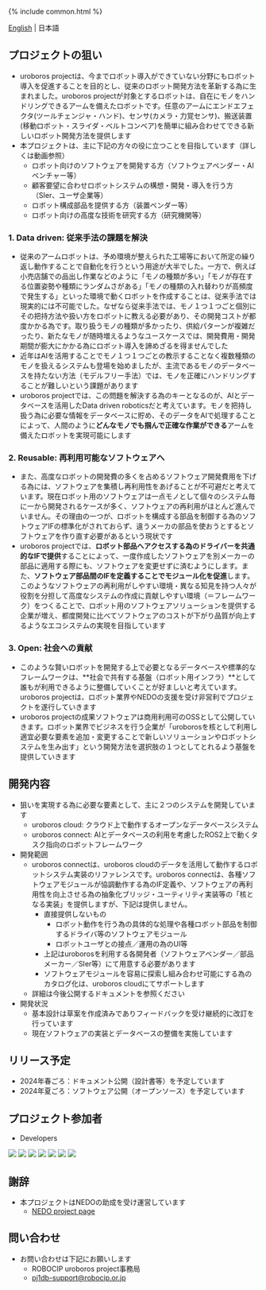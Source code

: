 {% include common.html %}
<div class="langlist">
    <a href="/index.html">English</a> |
    <span>日本語</span>
</div>

## プロジェクトの狙い

- uroboros projectは、今までロボット導入ができていない分野にもロボット導入を促進することを目的とし、従来のロボット開発方法を革新する為に生まれました。uroboros projectが対象とするロボットは、自在にモノをハンドリングできるアームを備えたロボットです。任意のアームにエンドエフェクタ(ツールチェンジャ・ハンド)、センサ(カメラ・力覚センサ)、搬送装置(移動ロボット・スライダ・ベルトコンベア)を簡単に組み合わせてできる新しいロボット開発方法を提供します
- 本プロジェクトは、主に下記の方々の役に立つことを目指しています（詳しくは動画参照）
  - ロボット向けのソフトウェアを開発する方（ソフトウェアベンダー・AIベンチャー等）
  - 顧客要望に合わせロボットシステムの構想・開発・導入を行う方（SIer、ユーザ企業等）
  - ロボット構成部品を提供する方（装置ベンダー等）
  - ロボット向けの高度な技術を研究する方（研究機関等）

### 1. Data driven: 従来手法の課題を解決
- 従来のアームロボットは、予め環境が整えられた工場等において所定の繰り返し動作することで自動化を行うという用途が大半でした。一方で、例えば小売店舗での品出し作業などのように「モノの種類が多い」「モノが存在する位置姿勢や種類にランダムさがある」「モノの種類の入れ替わりが高頻度で発生する」といった環境で動くロボットを作成することは、従来手法では現実的には不可能でした。なぜなら従来手法では、モノ１つ１つごと個別にその把持方法や扱い方をロボットに教える必要があり、その開発コストが都度かかる為です。取り扱うモノの種類が多かったり、供給パターンが複雑だったり、新たなモノが随時増えるようなユースケースでは、開発費用・開発期間が膨大にかかる為にロボット導入を諦めざるを得ませんでした
- 近年はAIを活用することでモノ１つ１つごとの教示することなく複数種類のモノを扱えるシステムも登場を始めましたが、主流であるモノのデータベースを持たない方法（モデルフリー手法）では、モノを正確にハンドリングすることが難しいという課題があります
- uroboros projectでは、この問題を解決する為のキーとなるのが、AIとデータベースを活用したData driven roboticsだと考えています。モノを把持し扱う為に必要な情報をデータベースに貯め、そのデータをAIで処理することによって、人間のように**どんなモノでも掴んで正確な作業ができる**アームを備えたロボットを実現可能にします

### 2. Reusable: 再利用可能なソフトウェアへ
- また、高度なロボットの開発費の多くを占めるソフトウェア開発費用を下げる為には、ソフトウェアを集積し再利用性をあげることが不可避だと考えています。現在ロボット用のソフトウェアは一点モノとして個々のシステム毎に一から開発されるケースが多く、ソフトウェアの再利用がほとんど進んでいません。その理由の一つが、ロボットを構成する部品を制御する為のソフトウェアIFの標準化がされておらず、違うメーカの部品を使おうとするとソフトウェアを作り直す必要があるという現状です
- uroboros projectでは、**ロボット部品へアクセスする為のドライバーを共通的なIFで提供**することによって、一度作成したソフトウェアを別メーカーの部品に適用する際にも、ソフトウェアを変更せずに済むようにします。また、**ソフトウェア部品間のIFを定義することでモジュール化を促進**します。このようなソフトウェアの再利用がしやすい環境・異なる知見を持つ人々が役割を分担して高度なシステムの作成に貢献しやすい環境（＝フレームワーク）をつくることで、ロボット用のソフトウェアソリューションを提供する企業が増え、都度開発に比べてソフトウェアのコストが下がり品質が向上するようなエコシステムの実現を目指しています

### 3. Open: 社会への貢献
- このような賢いロボットを開発する上で必要となるデータベースや標準的なフレームワークは、**社会で共有する基盤（ロボット用インフラ）**として誰もが利用できるように整備していくことが好ましいと考えています。uroboros projectは、ロボット業界やNEDOの支援を受け非営利でプロジェクトを遂行していきます
- uroboros projectの成果ソフトウェアは商用利用可のOSSとして公開していきます。ロボット業界でビジネスを行う企業が「uroborosを核として利用し適宜必要な要素を追加・変更することで新しいソリューションやロボットシステムを生み出す」という開発方法を選択肢の１つとしてとれるよう基盤を提供していきます

## 開発内容
- 狙いを実現する為に必要な要素として、主に２つのシステムを開発しています
  - uroboros cloud: クラウド上で動作するオープンなデータベースシステム
  - uroboros connect: AIとデータベースの利用を考慮したROS2上で動くタスク指向のロボットフレームワーク
- 開発範囲
  - uroboros connectは、uroboros cloudのデータを活用して動作するロボットシステム実装のリファレンスです。uroboros connectは、各種ソフトウェアモジュールが協調動作する為のIF定義や、ソフトウェアの再利用性を向上させる為の抽象化ブリッジ・ユーティリティ実装等の「核となる実装」を提供しますが、下記は提供しません。
    - 直接提供しないもの
      - ロボット動作を行う為の具体的な処理や各種ロボット部品を制御するドライバ等のソフトウェアモジュール
      - ロボットユーザとの接点／運用の為のUI等
    - 上記はuroborosを利用する各開発者（ソフトウェアベンダー／部品メーカー／SIer等）にて用意する必要があります
    - ソフトウェアモジュールを容易に探索し組み合わせ可能にする為のカタログ化は、uroboros cloudにてサポートします
  - 詳細は今後公開するドキュメントを参照ください
- 開発状況
  - 基本設計は草案を作成済みでありフィードバックを受け継続的に改訂を行っています
  - 現在ソフトウェアの実装とデータベースの整備を実施しています

## リリース予定

- 2024年春ごろ：ドキュメント公開（設計書等）を予定しています
- 2024年夏ごろ：ソフトウェア公開（オープンソース）を予定しています

## プロジェクト参加者

- Developers

<div class="logolist">
  <img src="/logo/robocip.svg">
  <img src="/logo/aist.gif">
  <img src="/logo/tsukuba.png">
  <img src="/logo/osaka.png">
  <img src="/logo/tokyo.webp">
  <img src="/logo/okayama.jpg">
  <img src="/logo/musashino.jpg">
</div>

## 謝辞
- 本プロジェクトはNEDOの助成を受け運営しています
  - [NEDO project page](https://www.nedo.go.jp/activities/ZZJP_100188.html)

## 問い合わせ

- お問い合わせは下記にお願いします
  - ROBOCIP uroboros project事務局
  - pj1db-support@robocip.or.jp